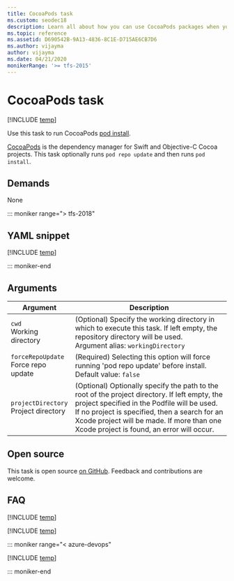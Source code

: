 ```yaml
---
title: CocoaPods task
ms.custom: seodec18
description: Learn all about how you can use CocoaPods packages when you are building code in Azure Pipelines or Team Foundation Server (TFS).
ms.topic: reference
ms.assetid: D690542B-9A13-4836-8C1E-D715AE6CB7D6
ms.author: vijayma
author: vijayma
ms.date: 04/21/2020
monikerRange: '>= tfs-2015'
---
```


# CocoaPods task

[!INCLUDE [temp](../../includes/version-tfs-2015-rtm.md)]

Use this task to run CocoaPods [pod install](https://guides.cocoapods.org/using/pod-install-vs-update.html).

[CocoaPods](https://cocoapods.org/) is the dependency manager for Swift and Objective-C Cocoa projects. This task optionally runs `pod repo update` and then runs `pod install`.

## Demands

None

::: moniker range="> tfs-2018"

## YAML snippet

[!INCLUDE [temp](../includes/yaml/CocoaPodsV0.md)]

::: moniker-end

## Arguments

|Argument|Description|
|--- |--- |
|`cwd`<br/>Working directory|(Optional) Specify the working directory in which to execute this task. If left empty, the repository directory will be used. <br/>Argument alias: `workingDirectory`|
|`forceRepoUpdate`<br/>Force repo update|(Required) Selecting this option will force running 'pod repo update' before install. <br/>Default value: `false`|
|`projectDirectory`<br/>Project directory|(Optional) Optionally specify the path to the root of the project directory. If left empty, the project specified in the Podfile will be used. If no project is specified, then a search for an Xcode project will be made. If more than one Xcode project is found, an error will occur.|

## Open source

This task is open source [on GitHub](https://github.com/Microsoft/azure-pipelines-tasks). Feedback and contributions are welcome.

## FAQ

<!-- BEGINSECTION class="md-qanda" -->

[!INCLUDE [temp](../../includes/qa-definition-common-all-platforms.md)]

[!INCLUDE [temp](../../includes/qa-agents.md)]

::: moniker range="< azure-devops"

[!INCLUDE [temp](../../includes/qa-versions.md)]

::: moniker-end

<!-- ENDSECTION -->
